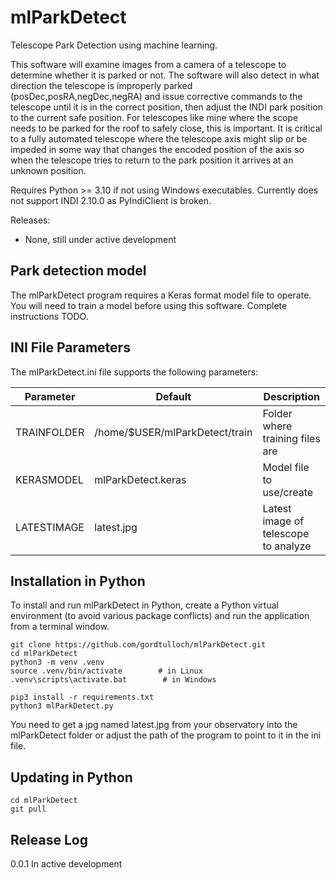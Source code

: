 # mlParkDetect
Telescope Park Detection using machine learning. 

This software will examine images from a camera of a telescope to determine whether it is parked or not.  The software will also detect in what direction the telescope is improperly parked (posDec,posRA,negDec,negRA) and issue corrective commands to the telescope until it is in the correct position, then adjust the INDI park position to the current safe position. For telescopes like mine where the scope needs to be parked for the roof to safely close, this is important. It is critical to a fully automated telescope where the telescope axis might slip or be impeded in some way that changes the encoded position of the axis so 
when the telescope tries to return to the park position it arrives at an unknown position.

Requires Python >= 3.10 if not using Windows executables. Currently does not support INDI 2.10.0 as PyIndiClient is broken.

Releases:
* None, still under active development

## Park detection model
The mlParkDetect program requires a Keras format model file to operate. You will need to train a model before using this software. Complete instructions TODO.

## INI File Parameters
The mlParkDetect.ini file supports the following parameters:

| Parameter | Default | Description |
|-----------|--------------------------------------------------------|---------------------------------------------------------------------|
| TRAINFOLDER | /home/$USER/mlParkDetect/train | Folder where training files are |
| KERASMODEL | mlParkDetect.keras | Model file to use/create |
| LATESTIMAGE | latest.jpg | Latest image of telescope to analyze |


## Installation in Python
To install and run mlParkDetect in Python, create a Python virtual environment (to avoid various package conflicts) and run the application from a terminal window.

    git clone https://github.com/gordtulloch/mlParkDetect.git
    cd mlParkDetect
    python3 -m venv .venv           
    source .venv/bin/activate        # in Linux
    .venv\scripts\activate.bat        # in Windows

    pip3 install -r requirements.txt
    python3 mlParkDetect.py

You need to get a jpg named latest.jpg from your observatory into the mlParkDetect folder or adjust the path of the program to point to it in the ini file. 

## Updating in Python

    cd mlParkDetect
    git pull

## Release Log
0.0.1 In active development

